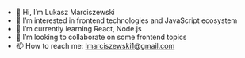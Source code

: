 - 👋 Hi, I’m Lukasz Marciszewski
- 👀 I’m interested in frontend technologies and JavaScript ecosystem
- 🌱 I’m currently learning React, Node.js
- 💞️ I’m looking to collaborate on some frontend topics
- 📫 How to reach me: lmarciszewski1@gmail.com

<!---
LukaszMarciszewski1/LukaszMarciszewski1 is a ✨ special ✨ repository because its `README.md` (this file) appears on your GitHub profile.
You can click the Preview link to take a look at your changes.
--->
